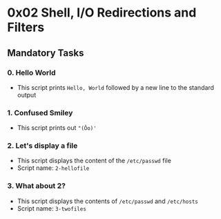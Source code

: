 # 0x02 Shell, I/O Redirections and Filters

## Mandatory Tasks

### 0. Hello World

- This script prints `Hello, World` followed by a new line to the standard output

### 1. Confused Smiley

- This script prints out `"(Ôo)'`

### 2. Let's display a file

- This script displays the content of the `/etc/passwd` file
- Script name: `2-hellofile`

### 3. What about 2?

- This script displays the contents of `/etc/passwd` and `/etc/hosts`
- Script name: `3-twofiles`


